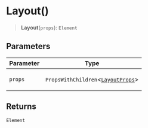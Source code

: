 # Layout()

> **Layout**(`props`): `Element`

## Parameters

<table>
<thead>
<tr>
<th>Parameter</th>
<th>Type</th>
</tr>
</thead>
<tbody>
<tr>
<td>

`props`

</td>
<td>

`PropsWithChildren`\<[`LayoutProps`](../interfaces/LayoutProps.md)\>

</td>
</tr>
</tbody>
</table>

## Returns

`Element`
